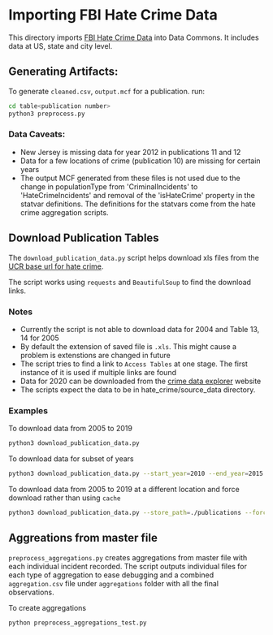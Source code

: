 # Importing FBI Hate Crime Data

This directory imports [FBI Hate Crime Data](https://ucr.fbi.gov/hate-crime) into Data Commons. It includes data at US, state and city level.

## Generating Artifacts:
To generate `cleaned.csv`, `output.mcf` for a publication. run:

```bash
cd table<publication number>
python3 preprocess.py
```

### Data Caveats:
- New Jersey is missing data for year 2012 in publications 11 and 12
- Data for a few locations of crime (publication 10) are missing for certain years
- The output MCF generated from these files is not used due to the change in populationType from 'CriminalIncidents' to 'HateCrimeIncidents' and removal of the 'isHateCrime' property in the statvar definitions. The definitions for the statvars come from the hate crime aggregation scripts.

## Download Publication Tables
The `download_publication_data.py` script helps download xls files from the [UCR base url for hate crime](https://ucr.fbi.gov/hate-crime). 

The script works using `requests` and `BeautifulSoup` to find the download links.

### Notes
- Currently the script is not able to download data for 2004 and Table 13, 14 for 2005
- By default the extension of saved file is `.xls`. This might cause a problem is extenstions are changed in future
- The script tries to find a link to `Access Tables` at one stage. The first instance of it is used if multiple links are found
- Data for 2020 can be downloaded from the [crime data explorer](https://crime-data-explorer.app.cloud.gov/pages/downloads) website
- The scripts expect the data to be in hate_crime/source_data directory.

### Examples
To download data from 2005 to 2019
```bash
python3 download_publication_data.py
```

To download data for subset of years
```bash
python3 download_publication_data.py --start_year=2010 --end_year=2015
```

To download data from 2005 to 2019 at a different location and force download rather than using `cache`
```bash
python3 download_publication_data.py --store_path=./publications --force_fetch
```

## Aggreations from master file

`preprocess_aggregations.py` creates aggregations from master file with each individual incident recorded. The script outputs individual files for each type of aggregation to ease debugging and a combined `aggregation.csv` file under `aggregations` folder with all the final observations.

To create aggregations
```bash
python preprocess_aggregations_test.py
```
